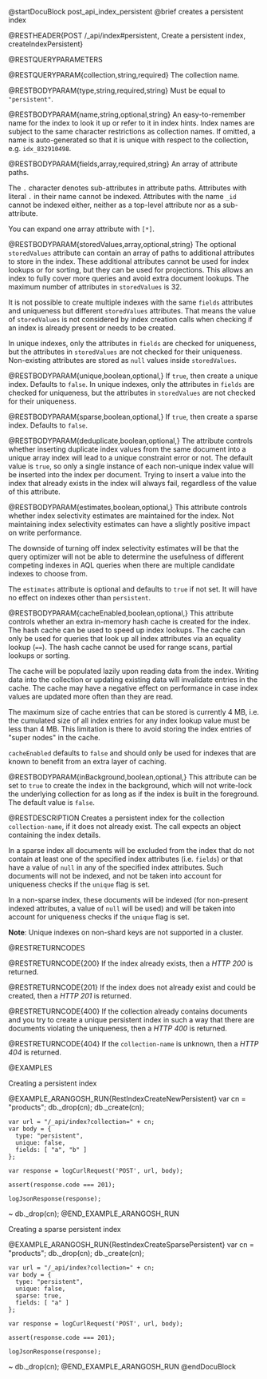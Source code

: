 
@startDocuBlock post_api_index_persistent
@brief creates a persistent index

@RESTHEADER{POST /_api/index#persistent, Create a persistent index, createIndexPersistent}

@RESTQUERYPARAMETERS

@RESTQUERYPARAM{collection,string,required}
The collection name.

@RESTBODYPARAM{type,string,required,string}
Must be equal to `"persistent"`.

@RESTBODYPARAM{name,string,optional,string}
An easy-to-remember name for the index to look it up or refer to it in index hints.
Index names are subject to the same character restrictions as collection names.
If omitted, a name is auto-generated so that it is unique with respect to the
collection, e.g. `idx_832910498`.

@RESTBODYPARAM{fields,array,required,string}
An array of attribute paths.

The `.` character denotes sub-attributes in attribute paths. Attributes with
literal `.` in their name cannot be indexed. Attributes with the name `_id`
cannot be indexed either, neither as a top-level attribute nor as a sub-attribute.

You can expand one array attribute with `[*]`.

@RESTBODYPARAM{storedValues,array,optional,string}
The optional `storedValues` attribute can contain an array of paths to additional 
attributes to store in the index. These additional attributes cannot be used for
index lookups or for sorting, but they can be used for projections. This allows an
index to fully cover more queries and avoid extra document lookups.
The maximum number of attributes in `storedValues` is 32.

It is not possible to create multiple indexes with the same `fields` attributes
and uniqueness but different `storedValues` attributes. That means the value of
`storedValues` is not considered by index creation calls when checking if an
index is already present or needs to be created.

In unique indexes, only the attributes in `fields` are checked for uniqueness,
but the attributes in `storedValues` are not checked for their uniqueness. 
Non-existing attributes are stored as `null` values inside `storedValues`.

@RESTBODYPARAM{unique,boolean,optional,}
If `true`, then create a unique index. Defaults to `false`.
In unique indexes, only the attributes in `fields` are checked for uniqueness,
but the attributes in `storedValues` are not checked for their uniqueness.

@RESTBODYPARAM{sparse,boolean,optional,}
If `true`, then create a sparse index. Defaults to `false`.

@RESTBODYPARAM{deduplicate,boolean,optional,}
The attribute controls whether inserting duplicate index values
from the same document into a unique array index will lead to a unique constraint
error or not. The default value is `true`, so only a single instance of each
non-unique index value will be inserted into the index per document. Trying to
insert a value into the index that already exists in the index will always fail,
regardless of the value of this attribute.

@RESTBODYPARAM{estimates,boolean,optional,}
This attribute controls whether index selectivity estimates are maintained for the
index. Not maintaining index selectivity estimates can have a slightly positive
impact on write performance.

The downside of turning off index selectivity estimates will be that
the query optimizer will not be able to determine the usefulness of different
competing indexes in AQL queries when there are multiple candidate indexes to
choose from.

The `estimates` attribute is optional and defaults to `true` if not set. It will
have no effect on indexes other than `persistent`.

@RESTBODYPARAM{cacheEnabled,boolean,optional,}
This attribute controls whether an extra in-memory hash cache is
created for the index. The hash cache can be used to speed up index lookups.
The cache can only be used for queries that look up all index attributes via
an equality lookup (`==`). The hash cache cannot be used for range scans,
partial lookups or sorting.

The cache will be populated lazily upon reading data from the index. Writing data
into the collection or updating existing data will invalidate entries in the
cache. The cache may have a negative effect on performance in case index values
are updated more often than they are read.

The maximum size of cache entries that can be stored is currently 4 MB, i.e.
the cumulated size of all index entries for any index lookup value must be
less than 4 MB. This limitation is there to avoid storing the index entries
of "super nodes" in the cache.

`cacheEnabled` defaults to `false` and should only be used for indexes that
are known to benefit from an extra layer of caching.

@RESTBODYPARAM{inBackground,boolean,optional,}
This attribute can be set to `true` to create the index
in the background, which will not write-lock the underlying collection for
as long as if the index is built in the foreground. The default value is `false`.

@RESTDESCRIPTION
Creates a persistent index for the collection `collection-name`, if
it does not already exist. The call expects an object containing the index
details.

In a sparse index all documents will be excluded from the index that do not
contain at least one of the specified index attributes (i.e. `fields`) or that
have a value of `null` in any of the specified index attributes. Such documents
will not be indexed, and not be taken into account for uniqueness checks if
the `unique` flag is set.

In a non-sparse index, these documents will be indexed (for non-present
indexed attributes, a value of `null` will be used) and will be taken into
account for uniqueness checks if the `unique` flag is set.

**Note**: Unique indexes on non-shard keys are not supported in a cluster.

@RESTRETURNCODES

@RESTRETURNCODE{200}
If the index already exists, then a *HTTP 200* is
returned.

@RESTRETURNCODE{201}
If the index does not already exist and could be created, then a *HTTP 201*
is returned.

@RESTRETURNCODE{400}
If the collection already contains documents and you try to create a unique
persistent index in such a way that there are documents violating the
uniqueness, then a *HTTP 400* is returned.

@RESTRETURNCODE{404}
If the `collection-name` is unknown, then a *HTTP 404* is returned.

@EXAMPLES

Creating a persistent index

@EXAMPLE_ARANGOSH_RUN{RestIndexCreateNewPersistent}
    var cn = "products";
    db._drop(cn);
    db._create(cn);

    var url = "/_api/index?collection=" + cn;
    var body = {
      type: "persistent",
      unique: false,
      fields: [ "a", "b" ]
    };

    var response = logCurlRequest('POST', url, body);

    assert(response.code === 201);

    logJsonResponse(response);
  ~ db._drop(cn);
@END_EXAMPLE_ARANGOSH_RUN

Creating a sparse persistent index

@EXAMPLE_ARANGOSH_RUN{RestIndexCreateSparsePersistent}
    var cn = "products";
    db._drop(cn);
    db._create(cn);

    var url = "/_api/index?collection=" + cn;
    var body = {
      type: "persistent",
      unique: false,
      sparse: true,
      fields: [ "a" ]
    };

    var response = logCurlRequest('POST', url, body);

    assert(response.code === 201);

    logJsonResponse(response);
  ~ db._drop(cn);
@END_EXAMPLE_ARANGOSH_RUN
@endDocuBlock
